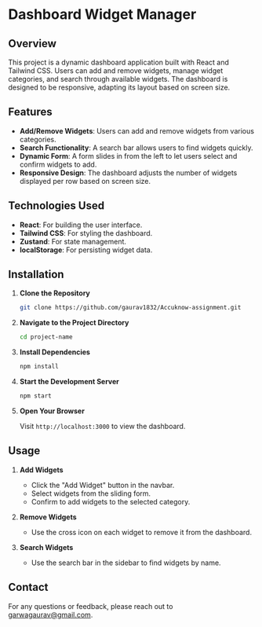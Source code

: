 # Dashboard Widget Manager

## Overview

This project is a dynamic dashboard application built with React and Tailwind CSS. Users can add and remove widgets, manage widget categories, and search through available widgets. The dashboard is designed to be responsive, adapting its layout based on screen size.

## Features

- **Add/Remove Widgets**: Users can add and remove widgets from various categories.
- **Search Functionality**: A search bar allows users to find widgets quickly.
- **Dynamic Form**: A form slides in from the left to let users select and confirm widgets to add.
- **Responsive Design**: The dashboard adjusts the number of widgets displayed per row based on screen size.

## Technologies Used

- **React**: For building the user interface.
- **Tailwind CSS**: For styling the dashboard.
- **Zustand**: For state management.
- **localStorage**: For persisting widget data.

## Installation

1. **Clone the Repository**

    ```bash
    git clone https://github.com/gaurav1832/Accuknow-assignment.git
    ```

2. **Navigate to the Project Directory**

    ```bash
    cd project-name
    ```

3. **Install Dependencies**

    ```bash
    npm install
    ```

4. **Start the Development Server**

    ```bash
    npm start
    ```

5. **Open Your Browser**

    Visit `http://localhost:3000` to view the dashboard.

## Usage

1. **Add Widgets**

    - Click the "Add Widget" button in the navbar.
    - Select widgets from the sliding form.
    - Confirm to add widgets to the selected category.

2. **Remove Widgets**

    - Use the cross icon on each widget to remove it from the dashboard.

3. **Search Widgets**

    - Use the search bar in the sidebar to find widgets by name.

## Contact

For any questions or feedback, please reach out to [garwagaurav@gmail.com](mailto:garwagaurav@gmail.com).
